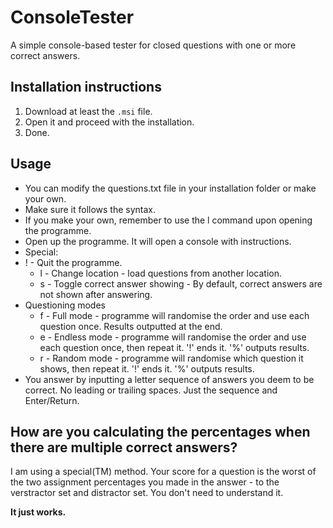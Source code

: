 # ConsoleTester
A simple console-based tester for closed questions with one or more correct answers.

## Installation instructions

1. Download at least the `.msi` file.
2. Open it and proceed with the installation.
3. Done.

## Usage

* You can modify the questions.txt file in your installation folder or make your own.
 * Make sure it follows the syntax. 
 * If you make your own, remember to use the l command upon opening the programme.
* Open up the programme. It will open a console with instructions.
 * Special:
  * ! - Quit the programme.
	* l - Change location - load questions from another location.
	* s - Toggle correct answer showing - By default, correct answers are not shown after answering.
 * Questioning modes
	* f - Full mode     - programme will randomise the order and use each question once. Results outputted at the end.
	* e - Endless mode  - programme will randomise the order and use each question once, then repeat it. '!' ends it. '%' outputs results.
	* r - Random mode   - programme will randomise which question it shows, then repeat it. '!' ends it. '%' outputs results.
* You answer by inputting a letter sequence of answers you deem to be correct. No leading or trailing spaces. Just the sequence and Enter/Return.
   
## How are you calculating the percentages when there are multiple correct answers?

I am using a special(TM) method. Your score for a question is the worst of the two assignment percentages you made in the answer - to the verstractor set and distractor set. You don't need to understand it. 

**It just works.**

  
